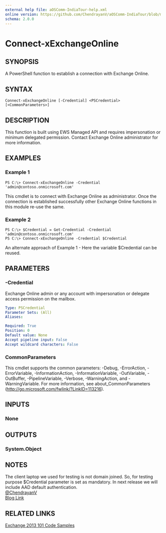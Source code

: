 ```yaml
---
external help file: aOSComm-IndiaTour-help.xml
online version: https://github.com/ChendrayanV/aOSComm-IndiaTour/blob/master/docs/Connect-xExchangeOnline.md
schema: 2.0.0
---
```


# Connect-xExchangeOnline

## SYNOPSIS
A PowerShell function to establish a connection with Exchange Online. 

## SYNTAX

```
Connect-xExchangeOnline [-Credential] <PSCredential> [<CommonParameters>]
```

## DESCRIPTION
This function is built using EWS Managed API and requires impersonation or minimum delegated permission. Contact Exchange Online administrator for more information.  

## EXAMPLES

### Example 1
```
PS C:\> Connect-xExchangeOnline -Credential 'admin@contoso.onmicrosoft.com'
```

This cmdlet is to connect with Exchange Online as administrator. Once the connection is established 
successfully other Exchange Online functions in this module re-use the same. 

### Example 2
```
PS C:\> $Credential = Get-Credential -Credential 'admin@contoso.onmicrosoft.com'
PS C:\> Connect-xExchangeOnline -Credential $Credential
```

An alternate approach of Example 1 - Here the variable $Credential can be reused. 

## PARAMETERS

### -Credential
Exchange Online admin or any account with impersonation or delegate access permission on the mailbox. 

```yaml
Type: PSCredential
Parameter Sets: (All)
Aliases: 

Required: True
Position: 0
Default value: None
Accept pipeline input: False
Accept wildcard characters: False
```

### CommonParameters
This cmdlet supports the common parameters: -Debug, -ErrorAction, -ErrorVariable, -InformationAction, -InformationVariable, -OutVariable, -OutBuffer, -PipelineVariable, -Verbose, -WarningAction, and -WarningVariable. For more information, see about_CommonParameters (http://go.microsoft.com/fwlink/?LinkID=113216).

## INPUTS

### None

## OUTPUTS

### System.Object

## NOTES
The client laptop we used for testing is not domain joined. So, for testing purpose $Credential parameter is set 
as mandatory. In next release we will include AAD default authentication.  
[@ChendrayanV](https://twitter.com/ChendrayanV)  
[Blog Link](http://chen.about-powershell.com)

## RELATED LINKS

[Exchange 2013 101 Code Samples](https://code.msdn.microsoft.com/office/Exchange-2013-101-Code-3c38582c)
